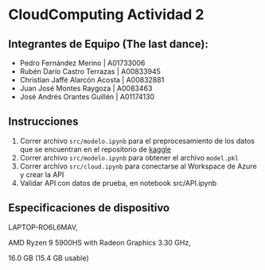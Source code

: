 # CloudComputing Actividad 2

## Integrantes de Equipo (The last dance):

* Pedro Fernández Merino | A01733006
* Rubén Darío Castro Terrazas | A00833945
* Christian Jaffé Alarcón Acosta | A00832881
* Juan José Montes Raygoza | A0083463
* José Andrés Orantes Guillén | A01174130

## Instrucciones

1. Correr archivo `src/modelo.ipynb` para el preprocesamiento de los datos que se encuentran en el repositorio de [kaggle](https://www.kaggle.com/datasets/fedesoriano/company-bankruptcy-prediction)
2. Correr archivo `src/modelo.ipynb` para obtener el archivo `model.pkl`
3. Correr archivo `src/cloud.ipynb` para conectarse al Workspace de Azure y crear la API
4. Validar API con datos de prueba, en notebook src/API.ipynb

## Especificaciones de dispositivo

LAPTOP-RO6L6MAV,

AMD Ryzen 9 5900HS with Radeon Graphics 3.30 GHz,

16.0 GB (15.4 GB usable)
